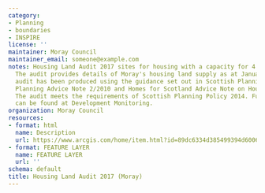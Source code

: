 ```yaml
---
category:
- Planning
- boundaries
- INSPIRE
license: ''
maintainer: Moray Council
maintainer_email: someone@example.com
notes: Housing Land Audit 2017 sites for housing with a capacity for 4 or more homes.
  The audit provides details of Moray's housing land supply as at January 2017. The
  audit has been produced using the guidance set out in Scottish Planning Policy,
  Planning Advice Note 2/2010 and Homes for Scotland Advice Note on Housing Land Audits.
  The audit meets the requirements of Scottish Planning Policy 2014. Further information
  can be found at Development Monitoring.
organization: Moray Council
resources:
- format: html
  name: Description
  url: https://www.arcgis.com/home/item.html?id=89dc6334d385499394d60066627b3dc6
- format: FEATURE LAYER
  name: FEATURE LAYER
  url: ''
schema: default
title: Housing Land Audit 2017 (Moray)
---
```

